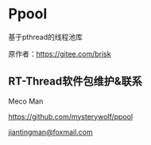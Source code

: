 # Ppool
基于pthread的线程池库

原作者：https://gitee.com/brisk





## RT-Thread软件包维护&联系

Meco Man

https://github.com/mysterywolf/ppool

jiantingman@foxmail.com
